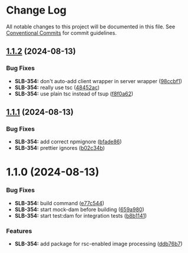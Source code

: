 # Change Log

All notable changes to this project will be documented in this file.
See [Conventional Commits](https://conventionalcommits.org) for commit guidelines.

## [1.1.2](https://github.com/AmazeeLabs/silverback-mono/compare/@amazeelabs/image@1.1.1...@amazeelabs/image@1.1.2) (2024-08-13)


### Bug Fixes

* **SLB-354:** don't auto-add client wrapper in server wrapper ([98ccbf1](https://github.com/AmazeeLabs/silverback-mono/commit/98ccbf19e286462ee95f0ba635e61fb7f8156963))
* **SLB-354:** really use tsc ([48452ac](https://github.com/AmazeeLabs/silverback-mono/commit/48452acbea3dc10a0aa6fdef3c7e291fafbcf528))
* **SLB-354:** use plain tsc instead of tsup ([f8f0a62](https://github.com/AmazeeLabs/silverback-mono/commit/f8f0a62cd7a52f5446e257a89f2077ea7c7fa5db))





## [1.1.1](https://github.com/AmazeeLabs/silverback-mono/compare/@amazeelabs/image@1.1.0...@amazeelabs/image@1.1.1) (2024-08-13)


### Bug Fixes

* **SLB-354:** add correct npmignore ([bfade86](https://github.com/AmazeeLabs/silverback-mono/commit/bfade865f25a3723c356fd64276ff526ef7ea9fc))
* **SLB-354:** prettier ignores ([b02c34b](https://github.com/AmazeeLabs/silverback-mono/commit/b02c34b3a4f0ef2607de83e9b4034d051a8fd1e6))





# 1.1.0 (2024-08-13)


### Bug Fixes

* **SLB-354:** build command ([e77c544](https://github.com/AmazeeLabs/silverback-mono/commit/e77c54483b5044fe18195daf2eba7e75ca7d8ce9))
* **SLB-354:** start mock-dam before building ([659a980](https://github.com/AmazeeLabs/silverback-mono/commit/659a980ea3fbf9892ed12ee8999cacac4a166128))
* **SLB-354:** start test:dam for integration tests ([b8b1141](https://github.com/AmazeeLabs/silverback-mono/commit/b8b11410d252987c3e85bff989b0f5e0466e2051))


### Features

* **SLB-354:** add package for rsc-enabled image processing ([ddb76b7](https://github.com/AmazeeLabs/silverback-mono/commit/ddb76b78501d26c23a4c0c2632c8e875495765c4))
